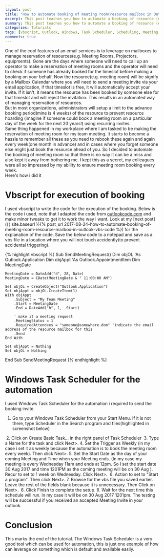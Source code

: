 ```yaml
---
layout: post
title: "How to automate booking of meeting room(resource mailbox in Outlook): Introduction"
excerpt: This post teaches you how to automate a booking of resource (e.g. Meeting Room) which is via a resource MailBox in Outlook (Exchange)
summary: This post teaches you how to automate a booking of resource (e.g. Meeting Room) which is via a resource MailBox in Outlook (Exchange)
categories: Tutorials
tags: [vbscript, Outlook, Windows, Task Scheduler, Scheduling, Meeting, Schedule]
comments: true
---
```


One of the cool features of an email services is to leverage on mailboxes to manage reservation of resources(e.g. Meeting Rooms, Projectors, equipments). Gone are the days where someone will need to call up an operator to make a reservation of meeting rooms and the operator will need to check if someone has already booked for the timeslot before making a booking on your behalf. Now the resource(e.g. meeting room) will be signify by a Mailbox Calendar where you will need to send a meeting invite via your email application, if that timeslot is free, it will automatically accept your invite. If it isn't, it means the resource has been booked by someone else for that timeslot and will reject the invitation. This results in an automated way of managing reservation of resources.<br> 
But in most organizations, administrators will setup a limit to the advance booking period(mine is 4 weeks) of the resource to prevent resource hoarding (imagine if someone could book a meeting room on a particular day of the week for the next 20 years!) using recurring invites.<br> 
Same thing happened in my workplace where I am tasked to be making the reservation of meeting room for my team meeting. It starts to become a hassle to remember all these as you need to rebook these again and again every week(one month in advance) and in cases where you forget someone else might just book the resource ahead of you. So I decided to automate the booking of meeting room so that there is no way it can be a miss and also kept it away from bothering me. I kept this as a secret, my colleagues were all so impressed by my ability to ensure meeting room booking every week.<br>
Here's how i did it


# Vbscript for execution of booking
I used vbscript to write the code for the execution of the booking. Below is the code i used, note that I adapted the code from [outlookcode.com](http://www.outlookcode.com/codedetail.aspx?id=88) and make minor tweaks to get it to work the way i want. Look at my [next post]({{ site.baseurl }}{% post_url 2017-08-24-how-to-automate-booking-of-meeting-room-resource-mailbox-in-outlook-vbs-code %}) for the explanation of the code. Save the below code to a notepad and save as a vbs file in a location where you will not touch accidently(to prevent accidental triggering). 

{% highlight vbscript %}
Sub SendMeetingRequest()
	Dim objOL   'As Outlook.Application
	Dim objAppt 'As Outlook.AppointmentItem
	Dim MeetingDate

	MeetingDate = DateAdd("d", 28, Date)
	MeetingDate = CDate(MeetingDate & " 11:00:00 AM")

	Set objOL = CreateObject("Outlook.Application")
	Set objAppt = objOL.CreateItem(1)
	With objAppt
		.Subject = "My Team Meeting"
		.Start = MeetingDate
		.End = DateAdd("h", 1, .Start)
         
		' make it a meeting request
		.MeetingStatus = 1
		.RequiredAttendees = "someone@somewhere.dom" 'indicate the email address of the resource mailbox for this
		.Send
	End With
     
	Set objAppt = Nothing
	Set objOL = Nothing
End Sub
SendMeetingRequest
{% endhighlight %}

# Windows Task Scheduler for the automation
I used Windows Task Scheduler for the automation i required to send the booking invite. 
1. Go to your Windows Task Scheduler from your Start Menu. If it is not there, type Scheduler in the Search program and files(highlighted in screenshot below)
<img src="{{ site.baseurl }}/images/taskscheduler1.jpg" alt="">
2. Click on Create Basic Task... in the right panel of Task Scheduler
<img src="{{ site.baseurl }}/images/taskscheduler2.jpg" alt="">
3. Type a Name for the task and click Next>.
4. Set the Trigger as Weekly (in my case i set it as weekly because the automation is to book the meeting room every week). Then click Next>.
5. Set the Start Date as the day of your coming Meeting and Time when your Meeting ends. (In my case my meeting is every Wednesday 11am and ends at 12pm. So I set the start date 30 Aug 2017 and time 1201PM as the coming meeting will be on 30 Aug ). Recur to set to 1 week on Wednesday. Click Next>.
<img src="{{ site.baseurl }}/images/taskscheduler3.jpg" alt="">
6. Action to set to "Start a program". Then click Next>.
7. Browse for the vbs file you saved earlier. Leave the rest of the fields blank because it is unnecessary. Then Click on Next>.
<img src="{{ site.baseurl }}/images/taskscheduler4.jpg" alt="">
8. Click Finish to complete the setup.
9. Wait for the next time this schedule will run. In my case it will be on 30 Aug 2017 1201pm. The testing will be successful if you received an accepted Meeting Invite in your outlook.


# Conclusion
This marks the end of the tutorial. The Windows Task Scheduler is a very good tool which can be used for automation, this is just one example of how can leverage on something which is default and available easily.